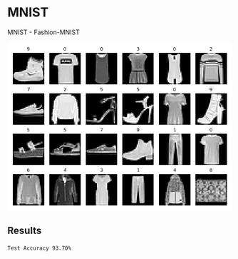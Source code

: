 # MNIST

MNIST - Fashion-MNIST

<p align="center">
  <img src="fashion.png">
</p>

## Results

```
Test Accuracy 93.70%
```

